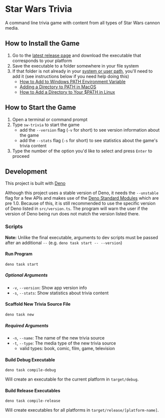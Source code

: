 # Star Wars Trivia

A command line trivia game with content from all types of Star Wars cannon media.

## How to Install the Game

1. Go to the [latest release page](https://github.com/dev-nicolaos/sw-trivia/releases/latest)
   and download the executable that corresponds to your platform
2. Save the executable to a folder somewhere in your file system
3. If that folder is not already in your [system or user path](https://en.wikipedia.org/wiki/PATH_(variable)),
   you'll need to add it (see instructions below if you need help doing this)
   - [How to Add to Windows PATH Environment Variable](https://helpdeskgeek.com/windows-10/add-windows-path-environment-variable/)
   - [Adding a Directory to PATH in MacOS](https://osxdaily.com/2014/08/14/add-new-path-to-path-command-line/)
   - [How to Add a Directory to Your $PATH in Linux](https://www.howtogeek.com/658904/how-to-add-a-directory-to-your-path-in-linux/)

## How to Start the Game

1. Open a terminal or command prompt
2. Type `sw-trivia` to start the game
   - add the `--version` flag (`-v` for short) to see version information about the game
   - add the `--stats` flag (`-s` for short) to see statistics about the game's trivia content
3. Type the number of the option you'd like to select and press `Enter` to proceed

## Development

This project is built with [Deno](https://deno.land)

Although this project uses a stable version of Deno, it needs the `--unstable` flag for a few APIs and makes use of the [Deno Standard Modules](https://deno.land/std) which are pre 1.0.
Because of this, it is still recommended to use the specific version of Deno listed in `src/version.ts`.
The program will warn the user if the version of Deno being run does not match the version listed there.

### Scripts

**Note:** Unlike the final executable, arguments to dev scripts must be passed after an additional `--` (e.g. `deno task start -- --version`)

#### Run Program

`deno task start`

##### Optional Arguments

- `-v`, `--version`: Show app version info
- `-s`, `--stats`: Show statistics about trivia content

#### Scaffold New Trivia Source File

`deno task new`

##### Required Arguments

- `-n`, `--name`: The name of the new trivia source
- `-t`, `--type`: The media type of the new trivia source
  - valid types: book, comic, film, game, television

#### Build Debug Executable

`deno task compile-debug`

Will create an executable for the current platform in `target/debug`.

#### Build Release Executables

`deno task compile-release`

Will create executables for all platforms in `target/release/[platform-name]`.
